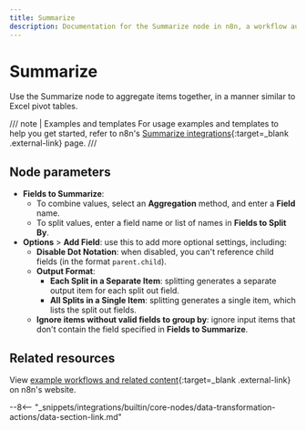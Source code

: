 ```yaml
---
title: Summarize
description: Documentation for the Summarize node in n8n, a workflow automation platform. Includes guidance on usage, and links to examples.
---
```


# Summarize

Use the Summarize node to aggregate items together, in a manner similar to Excel pivot tables.

///  note  | Examples and templates
For usage examples and templates to help you get started, refer to n8n's [Summarize integrations](https://n8n.io/integrations/summarize/){:target=_blank .external-link} page.
///

## Node parameters

* **Fields to Summarize**: 
	* To combine values, select an **Aggregation** method, and enter a **Field** name.
	* To split values, enter a field name or list of names in **Fields to Split By**.
* **Options** > **Add Field**: use this to add more optional settings, including:
	* **Disable Dot Notation**: when disabled, you can't reference child fields (in the format `parent.child`).
	* **Output Format**:
		* **Each Split in a Separate Item**: splitting generates a separate output item for each split out field.
		* **All Splits in a Single Item**: splitting generates a single item, which lists the split out fields.
	* **Ignore items without valid fields to group by**: ignore input items that don't contain the field specified in **Fields to Summarize**.


## Related resources

View [example workflows and related content](https://n8n.io/integrations/summarize/){:target=_blank .external-link} on n8n's website.

--8<-- "_snippets/integrations/builtin/core-nodes/data-transformation-actions/data-section-link.md"
